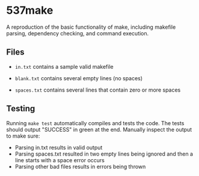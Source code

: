 # 537make

A reproduction of the basic functionality of make, including makefile parsing, dependency checking, and command execution.

## Files

* `in.txt` contains a sample valid makefile

* `blank.txt` contains several empty lines (no spaces)
* `spaces.txt` contains several lines that contain zero or more spaces

## Testing

Running `make test` automatically compiles and tests the code. The tests should output "SUCCESS" in green at the end. Manually inspect the output to make sure:
* Parsing in.txt results in valid output 
* Parsing spaces.txt resulted in two empty lines being ignored and then a line starts with a space error occurs
* Parsing other bad files results in errors being thrown
